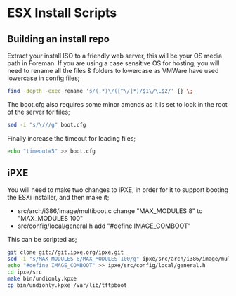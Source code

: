 # ESX Install Scripts
## Building an install repo

Extract your install ISO to a friendly web server, this will be your OS media path in Foreman. If you are using a case sensitive OS for hosting, you will need to rename all the files & folders to lowercase as VMWare have used lowercase in config files;
```sh
find -depth -exec rename 's/(.*)\/([^\/]*)/$1\/\L$2/' {} \;
```

The boot.cfg also requires some minor amends as it is set to look in the root of the server for files;
```sh
sed -i "s/\///g" boot.cfg
```

Finally increase the timeout for loading files;
```sh
echo "timeout=5" >> boot.cfg
```

## iPXE
You will need to make two changes to iPXE, in order for it to support booting the ESXi installer, and then make it;
* src/arch/i386/image/multiboot.c change "MAX_MODULES 8" to "MAX_MODULES 100"
* src/config/local/general.h add "#define IMAGE_COMBOOT"

This can be scripted as;
```sh
git clone git://git.ipxe.org/ipxe.git
sed -i "s/MAX_MODULES 8/MAX_MODULES 100/g" ipxe/src/arch/i386/image/multiboot.c
echo "#define IMAGE_COMBOOT" >> ipxe/src/config/local/general.h
cd ipxe/src
make bin/undionly.kpxe
cp bin/undionly.kpxe /var/lib/tftpboot
```